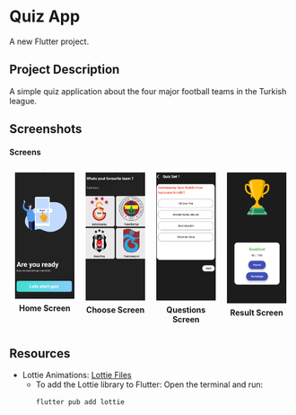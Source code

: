# Quiz App

A new Flutter project.

## Project Description
A simple quiz application about the four major football teams in the Turkish league.

## Screenshots
#### Screens
<div style="display: flex; justify-content: space-around; flex-wrap: wrap; text-align: center;">
    <div style="flex: 1; margin: 10px;">
        <img src="quizappimages/start.png" alt="Home Screen" style="max-width: 100%; height: auto;">
        <div style="font-weight: bold; margin-top: 5px;">Home Screen</div>
    </div>
    <div style="flex: 1; margin: 10px;">
        <img src="quizappimages/choose.png" alt="Choose Screen" style="max-width: 100%; height: auto;">
        <div style="font-weight: bold; margin-top: 5px;">Choose Screen</div>
    </div>
    <div style="flex: 1; margin: 10px;">
        <img src="quizappimages/questions.png" alt="Questions Screen" style="max-width: 100%; height: auto;">
        <div style="font-weight: bold; margin-top: 5px;">Questions Screen</div>
    </div>
    <div style="flex: 1; margin: 10px;">
        <img src="quizappimages/result.png" alt="Result Screen" style="max-width: 100%; height: auto;">
        <div style="font-weight: bold; margin-top: 5px;">Result Screen</div>
    </div>
</div>

## Resources 

- Lottie Animations: [Lottie Files](https://lottiefiles.com/)
  - To add the Lottie library to Flutter:
    Open the terminal and run:
    ```bash
    flutter pub add lottie
    ```
